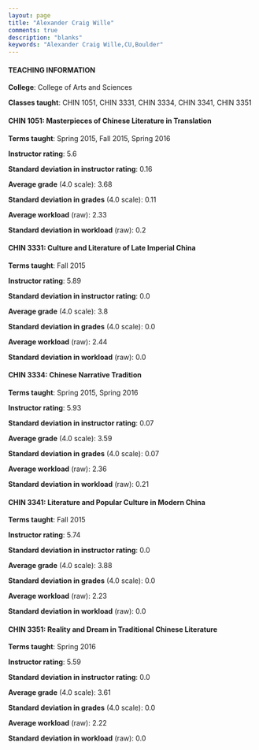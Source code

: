 ```yaml
---
layout: page
title: "Alexander Craig Wille" 
comments: true
description: "blanks"
keywords: "Alexander Craig Wille,CU,Boulder"
---
```

<head>
<script src="https://ajax.googleapis.com/ajax/libs/jquery/2.1.3/jquery.min.js"></script>
<script src="https://dl.dropboxusercontent.com/s/pc42nxpaw1ea4o9/highcharts.js?dl=0"></script>
<!-- <script src="../assets/js/highcharts.js"></script> -->
<style type="text/css">@font-face {
	font-family: "Bebas Neue";
	src: url(https://www.filehosting.org/file/details/544349/BebasNeue Regular.otf) format("opentype");
	}
	h1.Bebas { 
		font-family: "Bebas Neue", Verdana, Tahoma;
	}
</style>
</head>
	   
#### TEACHING INFORMATION

**College**: College of Arts and Sciences

**Classes taught**: CHIN 1051, CHIN 3331, CHIN 3334, CHIN 3341, CHIN 3351

#### CHIN 1051: Masterpieces of Chinese Literature in Translation

**Terms taught**: Spring 2015, Fall 2015, Spring 2016

**Instructor rating**: 5.6

**Standard deviation in instructor rating**: 0.16

**Average grade** (4.0 scale): 3.68

**Standard deviation in grades** (4.0 scale): 0.11

**Average workload** (raw): 2.33

**Standard deviation in workload** (raw): 0.2

#### CHIN 3331: Culture and Literature of Late Imperial China

**Terms taught**: Fall 2015

**Instructor rating**: 5.89

**Standard deviation in instructor rating**: 0.0

**Average grade** (4.0 scale): 3.8

**Standard deviation in grades** (4.0 scale): 0.0

**Average workload** (raw): 2.44

**Standard deviation in workload** (raw): 0.0

#### CHIN 3334: Chinese Narrative Tradition

**Terms taught**: Spring 2015, Spring 2016

**Instructor rating**: 5.93

**Standard deviation in instructor rating**: 0.07

**Average grade** (4.0 scale): 3.59

**Standard deviation in grades** (4.0 scale): 0.07

**Average workload** (raw): 2.36

**Standard deviation in workload** (raw): 0.21

#### CHIN 3341: Literature and Popular Culture in Modern China

**Terms taught**: Fall 2015

**Instructor rating**: 5.74

**Standard deviation in instructor rating**: 0.0

**Average grade** (4.0 scale): 3.88

**Standard deviation in grades** (4.0 scale): 0.0

**Average workload** (raw): 2.23

**Standard deviation in workload** (raw): 0.0

#### CHIN 3351: Reality and Dream in Traditional Chinese Literature

**Terms taught**: Spring 2016

**Instructor rating**: 5.59

**Standard deviation in instructor rating**: 0.0

**Average grade** (4.0 scale): 3.61

**Standard deviation in grades** (4.0 scale): 0.0

**Average workload** (raw): 2.22

**Standard deviation in workload** (raw): 0.0

